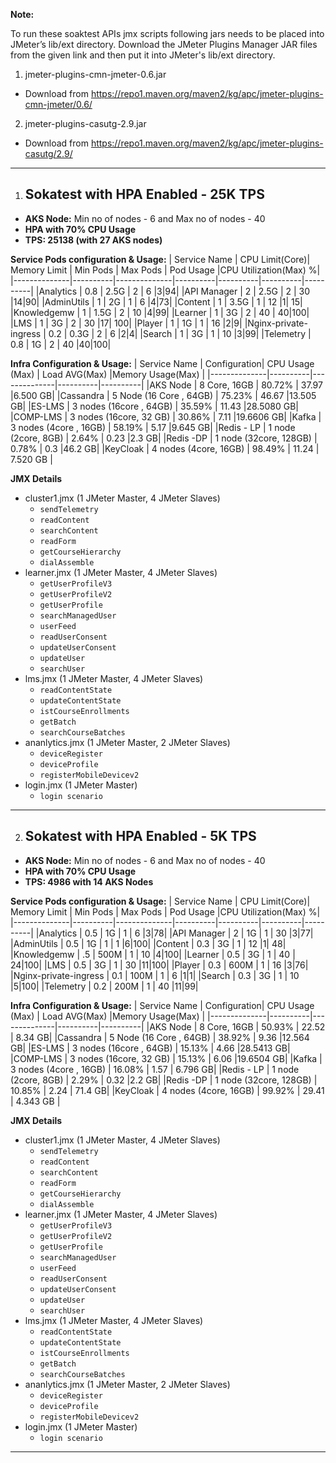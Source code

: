 **Note:**

To run these soaktest APIs jmx scripts following jars needs to be placed into JMeter’s lib/ext directory. Download the JMeter Plugins Manager JAR files from the given link and then put it into JMeter's lib/ext directory.

1. jmeter-plugins-cmn-jmeter-0.6.jar 
  - Download from https://repo1.maven.org/maven2/kg/apc/jmeter-plugins-cmn-jmeter/0.6/
2. jmeter-plugins-casutg-2.9.jar
  - Download from https://repo1.maven.org/maven2/kg/apc/jmeter-plugins-casutg/2.9/

----------
1. ## Sokatest with HPA Enabled - 25K TPS ##

- **AKS Node:** Min no of nodes - 6 and Max no of nodes - 40 
- **HPA with 70% CPU Usage**
- **TPS: 25138 (with 27 AKS nodes)**

**Service Pods configuration & Usage:**
| Service Name | CPU Limit(Core)| Memory Limit | Min Pods | Max Pods | Pod Usage |CPU Utilization(Max) %|
|--------------|----------|--------------|----------|----------|----------|----------|
|Analytics     |  0.8     |    2.5G      |   2      |     6     |3|94|
|API Manager   |    2     |   2.5G        |   2      |     30    |14|90|
|AdminUtils    |    1     |     2G        |   1      |     6     |4|73|
|Content       |   1      |   3.5G        |   1     |     12     |1| 15|
|Knowledgemw   |   1      |   1.5G        |   2      |     10     |4|99|
|Learner       |   1      |     3G        |    2    |     40     | 40|100|
|LMS           |   1      |     3G        |    2    |     30     |17| 100|
|Player        |    1     |     1G        |    1     |    16     |2|9|
|Nginx-private-ingress    |    0.2 |   0.3G  |   2   |     6     |2|4|
|Search        |   1      |   3G          |    1     |    10     |3|99|
|Telemetry     |   0.8    |   1G          |     2    |    40     |40|100|


**Infra Configuration & Usage:**
| Service Name | Configuration| CPU Usage (Max) | Load AVG(Max) |Memory Usage(Max) |
|--------------|----------|--------------|----------|----------|
|AKS Node      | 8 Core, 16GB |    80.72%  |     37.97     |6.500 GB|
|Cassandra    | 5 Node (16 Core , 64GB) |   75.23%   |  46.67   |13.505 GB|
|ES-LMS       | 3 nodes (16core , 64GB) |   35.59%   |  11.43   |28.5080 GB|
|COMP-LMS     | 3 nodes (16core, 32 GB) |   30.86%   |  7.11    |19.6606 GB|
|Kafka        | 3 nodes (4core , 16GB)  |   58.19%   |  5.17    |9.645 GB|
|Redis - LP   | 1 node (2core, 8GB)     |    2.64%   |  0.23    |2.3 GB|
|Redis -DP    | 1 node (32core, 128GB)  |    0.78%   |    0.3   |46.2 GB|
|KeyCloak     | 4 nodes (4core, 16GB)   |   98.49%   |  11.24   | 7.520 GB |

**JMX Details**
- cluster1.jmx (1 JMeter Master, 4 JMeter Slaves)
  - ```sendTelemetry```
  - ```readContent```
  - ```searchContent```
  - ```readForm```
  - ```getCourseHierarchy```
  - ```dialAssemble``` 
- learner.jmx (1 JMeter Master, 4 JMeter Slaves)
  - ```getUserProfileV3```
  - ```getUserProfileV2``` 
  - ```getUserProfile```
  - ```searchManagedUser```
  - ```userFeed```
  - ```readUserConsent```
  - ```updateUserConsent```
  - ```updateUser```
  - ```searchUser```
- lms.jmx (1 JMeter Master, 4 JMeter Slaves)
  - ```readContentState```
  - ```updateContentState```
  - ```istCourseEnrollments```
  - ```getBatch```
  - ```searchCourseBatches```
- ananlytics.jmx (1 JMeter Master, 2 JMeter Slaves)
  - ```deviceRegister```
  - ```deviceProfile```
  - ```registerMobileDevicev2```
- login.jmx (1 JMeter Master)
  - ```login scenario```
--------
2. ## Sokatest with HPA Enabled - 5K TPS ##

- **AKS Node:** Min no of nodes - 6 and Max no of nodes - 40 
- **HPA with 70% CPU Usage**
- **TPS: 4986 with 14 AKS Nodes**	

**Service Pods configuration & Usage:**
| Service Name | CPU Limit(Core)| Memory Limit | Min Pods | Max Pods | Pod Usage |CPU Utilization(Max) %|
|--------------|----------|--------------|----------|----------|----------|----------|
|Analytics     |  0.5    |      1G     |     1    |     6    |3|78|
|API Manager   |    2    |     1G    |    1   |    30    |3|77|
|AdminUtils    |    0.5    |    1G        |    1    |   1     |6|100|
|Content       |   0.3      |    3G       |   1     |    12      |1| 48|
|Knowledgemw   |    .5    |     500M      |    1    |    10      |4|100|
|Learner       | 0.5      |   3G        |  1     |    40    | 24|100|
|LMS           | 0.5      |    3G         | 1       |  30      |11|100|
|Player        |   0.3     |   600M          |   1    |  16    |3|76|
|Nginx-private-ingress    | 0.1    |  100M   |   1  |   6   |1|1|
|Search        |    0.3    |    3G         |   1     |   10    |5|100|
|Telemetry     |    0.2  |     200M       |   1     |    40    |11|99|


**Infra Configuration & Usage:**
| Service Name | Configuration| CPU Usage (Max) | Load AVG(Max) |Memory Usage(Max) |
|--------------|----------|--------------|----------|----------|
|AKS Node      | 8 Core, 16GB |  50.93%  |   22.52       |	8.34 GB|
|Cassandra    | 5 Node (16 Core , 64GB) |  38.92%    | 9.36    |12.564 GB|
|ES-LMS       | 3 nodes (16core , 64GB) |  15.13%    |    4.66   |28.5413 GB|
|COMP-LMS     | 3 nodes (16core, 32 GB) |   15.13%  |   6.06  |19.6504 GB|
|Kafka        | 3 nodes (4core , 16GB)  | 16.08%     |  1.57    |	6.796 GB|
|Redis - LP   | 1 node (2core, 8GB)     |  2.29%    |  0.32  |2.2 GB|
|Redis -DP    | 1 node (32core, 128GB)  | 10.85%     |  2.24   |	71.4 GB|
|KeyCloak     | 4 nodes (4core, 16GB)   | 99.92%   |  29.41  | 4.343 GB |

**JMX Details**
- cluster1.jmx (1 JMeter Master, 4 JMeter Slaves)
  - ```sendTelemetry```
  - ```readContent```
  - ```searchContent```
  - ```readForm```
  - ```getCourseHierarchy```
  - ```dialAssemble``` 
- learner.jmx (1 JMeter Master, 4 JMeter Slaves)
  - ```getUserProfileV3```
  - ```getUserProfileV2``` 
  - ```getUserProfile```
  - ```searchManagedUser```
  - ```userFeed```
  - ```readUserConsent```
  - ```updateUserConsent```
  - ```updateUser```
  - ```searchUser```
- lms.jmx (1 JMeter Master, 4 JMeter Slaves)
  - ```readContentState```
  - ```updateContentState```
  - ```istCourseEnrollments```
  - ```getBatch```
  - ```searchCourseBatches```
- ananlytics.jmx (1 JMeter Master, 2 JMeter Slaves)
  - ```deviceRegister```
  - ```deviceProfile```
  - ```registerMobileDevicev2```
- login.jmx (1 JMeter Master)
  - ```login scenario```


-------
